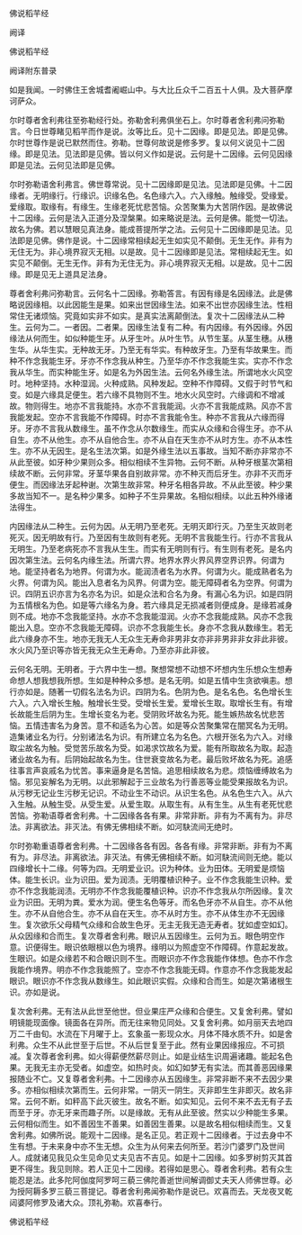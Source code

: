   佛说稻芉经  

阙译  

佛说稻芉经  

阙译附东普录  

如是我闻。一时佛住王舍城耆阇崛山中。与大比丘众千二百五十人俱。及大菩萨摩诃萨众。  

尔时尊者舍利弗往至弥勒经行处。弥勒舍利弗俱坐石上。尔时尊者舍利弗问弥勒言。今日世尊睹见稻芉而作是说。汝等比丘。见十二因缘。即是见法。即是见佛。尔时世尊作是说已默然而住。弥勒。世尊何故说是修多罗。复以何义说见十二因缘。即是见法。见法即是见佛。皆以何义作如是说。云何是十二因缘。云何见因缘即是见法。云何见法即是见佛。  

尔时弥勒语舍利弗言。佛世尊常说。见十二因缘即是见法。见法即是见佛。十二因缘者。无明缘行。行缘识。识缘名色。名色缘六入。六入缘触。触缘受。受缘爱。爱缘取。取缘有。有缘生。生缘老死忧悲苦恼。众苦聚集为大苦阴作因。是故佛说十二因缘。云何是法入正道分及涅槃果。如来略说是法。云何是佛。能觉一切法。故名为佛。若以慧眼见真法身。能成菩提所学之法。云何见十二因缘即是见法。见法即是见佛。佛作是说。十二因缘常相续起无生如实见不颠倒。无生无作。非有为无住无为。非心境界寂灭无相。以是故。见十二因缘即是见法。常相续起无生。如实见不颠倒。无生无作。非有为无住无为。非心境界寂灭无相。以是故。见十二因缘。即是见无上道具足法身。  

尊者舍利弗问弥勒言。云何名十二因缘。弥勒答言。有因有缘是名因缘法。此是佛略说因缘相。以此因能生是果。如来出世因缘生法。如来不出世亦因缘生法。性相常住无诸烦恼。究竟如实非不如实。是真实法离颠倒法。复次十二因缘法从二种生。云何为二。一者因。二者果。因缘生法复有二种。有内因缘。有外因缘。外因缘法从何而生。如似种能生牙。从牙生叶。从叶生节。从节生茎。从茎生穗。从穗生华。从华生实。无种故无牙。乃至无有华实。有种故牙生。乃至有华故果生。而种不作念我能生牙。牙亦不作念我从种生。乃至华亦不作念我能生实。实亦不作念我从华生。而实种能生牙。如是名为外因生法。云何名外缘生法。所谓地水火风空时。地种坚持。水种湿润。火种成熟。风种发起。空种不作障碍。又假于时节气和变。如是六缘具足便生。若六缘不具物则不生。地水火风空时。六缘调和不增减故。物则得生。地亦不言我能持。水亦不言我能润。火亦不言我能成熟。风亦不言我能发起。空亦不言我能不作障碍。时亦不言我能令生。种亦不言我从六缘而得牙。牙亦不言我从数缘生。虽不作念从尔数缘生。而实从众缘和合得生牙。亦不从自生。亦不从他生。亦不从自他合生。亦不从自在天生亦不从时方生。亦不从本性生。亦不从无因生。是名生法次第。如是外缘生法以五事故。当知不断亦非常亦不从此至彼。如牙种少果则众多。相似相续不生异物。云何不断。从种牙根茎次第相续故不断。云何非常。牙茎华果各自别故非常。亦不种灭而后牙生。亦非不灭而牙便生。而因缘法牙起种谢。次第生故非常。种牙名相各异故。不从此至彼。种少果多故当知不一。是名种少果多。如种子不生异果故。名相似相续。以此五种外缘诸法得生。  

内因缘法从二种生。云何为因。从无明乃至老死。无明灭即行灭。乃至生灭故则老死灭。因无明故有行。乃至因有生故则有老死。无明不言我能生行。行亦不言我从无明生。乃至老病死亦不言我从生生。而实有无明则有行。有生则有老死。是名内因次第生法。云何名内缘生法。所谓六界。地界水界火界风界空界识界。何谓为地。能坚持者名为地界。何谓为水。能润渍者名为水界。何谓为火。能成熟者名为火界。何谓为风。能出入息者名为风界。何谓为空。能无障碍者名为空界。何谓为识。四阴五识亦言为名亦名为识。如是众法和合名为身。有漏心名为识。如是四阴为五情根名为色。如是等六缘名为身。若六缘具足无损减者则便成身。是缘若减身则不成。地亦不念我能坚持。水亦不念我能湿润。火亦不念我能成熟。风亦不念我能出入息。空亦不念我能无障碍。识亦不念我能生长。身亦不念我从数缘生。若无此六缘身亦不生。地亦无我无人无众生无寿命非男非女亦非非男非非女非此非彼。水火风乃至识等亦皆无我无众生无寿命。乃至亦非此非彼。  

云何名无明。无明者。于六界中生一想。聚想常想不动想不坏想内生乐想众生想寿命想人想我想我所想。生如是种种众多想。是名无明。如是五情中生贪欲嗔恚。想行亦如是。随著一切假名法名为识。四阴为名。色阴为色。是名名色。名色增长生六入。六入增长生触。触增长生受。受增长生爱。爱增长生取。取增长生有。有增长故能生后阴为生。生增长变名为老。受阴败坏故名为死。能生嫉热故名忧悲苦恼。五情违害名为身苦。意不和适名为心苦。如是等众苦聚集常在闇冥名为无明。造集诸业名为行。分别诸法名为识。有所建立名为名色。六根开张名为六入。对缘取尘故名为触。受觉苦乐故名为受。如渴求饮故名为爱。能有所取故名为取。起造诸业故名为有。后阴始起故名为生。住世衰变故名为老。最后败坏故名为死。追感往事言声哀戚名为忧苦。事来逼身是名苦恼。追思相续故名为悲。烦恼缠缚故名为恼。邪见妄解名为无明。以此邪解起于三业故名为行善恶等业能受果报故名为识。从污秽无记业生污秽无记识。不动业生不动识。从识生名色。从名色生六入。从六入生触。从触生受。从受生爱。从爱生取。从取生有。从有生生。从生有老死忧悲苦恼。弥勒语尊者舍利弗。十二因缘各各有果。非常非断。非有为不离有为。非尽法。非离欲法。非灭法。有佛无佛相续不断。如河駃流间无绝时。  

尔时弥勒重语尊者舍利弗。十二因缘各各有因。各各有缘。非常非断。非有为不离有为。非尽法。非离欲法。非灭法。有佛无佛相续不断。如河駃流间则无绝。能以四缘增长十二缘。何等为四。无明爱业识。识为种体。业为田体。无明爱是烦恼体。能生长识。业为识田。爱为润渍。无明覆植识种子。业不作念我能生识种。爱亦不作念我能润渍。无明亦不作念我能覆植识种。识亦不作念我从尔所因缘。复次业为识田。无明为粪。爱水为润。便生名色等牙。而名色牙亦不从自生。亦不从他生。亦不从自他合生。亦不从自在天生。亦不从时方生。亦不从体生亦不无因缘生。复次欲乐父母精气众缘和合故生色牙。无主无我无造无寿者。犹如虚空如幻。从众因缘和合而生。复次尊者舍利弗。眼识从五因缘生。云何为五。眼色明空作意。识便得生。眼识依眼根以色为境界。缘明以为照虚空不作障碍。作意起发故。生眼识。如是众缘若不和合眼识则不生。而眼识亦不作念我能作体想。色亦不作念我能作境界。明亦不作念我能照了。空亦不作念我能无碍。作意亦不作念我能发起眼识。眼识亦不作念我从数缘生。如此眼识实假。众缘和合而生。如是次第诸根生识。亦如是说。  

复次舍利弗。无有法从此世至他世。但业果庄严众缘和合便生。又复舍利弗。譬如明镜能现面像。镜面各在异所。而无往来物见同处。又复舍利弗。如月丽天去地四万二千由旬。水流在下月曜于上。玄象虽一影现众水。月体不降水质不升。如是舍利弗。众生不从此世至于后世。不从后世复至于此。然有业果因缘报应。不可损减。复次尊者舍利弗。如火得薪便然薪尽则止。如是业结生识周遍诸趣。能起名色果。无我无主亦无受者。如虚空。如热时炎。如幻如梦无有实法。而其善恶因缘果报随业不亡。又复尊者舍利弗。十二因缘亦从五因缘生。非常非断不来不去因少果多。亦相似相续次第而生。云何非常。一阴灭一阴生。灭非即生生非即灭。故名非常。云何不断。如秤高下此灭彼生。故名不断。如实知见。云何不来不去无有子去而至于牙。亦无牙来而趣子所。以是缘故。无有从此至彼。然实以少种能生多果。云何相似而生。如不善因生不善果。如善因生善果。以是故名相似相续而生。又复舍利弗。如佛所说。能观十二因缘。是名正见。若正观十二因缘者。于过去身中不生有想。于未来身中亦不生无想。众生为从何来去何所至。若沙门婆罗门及世间人。成就诸见我见众生见命见丈夫见吉不吉见。如是十二因缘。如多罗树剪灭其首更不得生。我见则除。若人正见十二因缘。若得如是思心。尊者舍利弗。若有众生能忍是法。此多陀阿伽度阿罗呵三藐三佛陀善逝世间解调御丈夫天人师佛世尊。必为授阿耨多罗三藐三菩提记。尊者舍利弗闻弥勒作是说已。欢喜而去。天龙夜叉乾闼婆阿修罗及诸大众。顶礼弥勒。欢喜奉行。  

佛说稻芉经  
